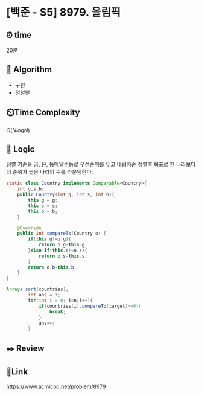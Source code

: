 # [백준 - S5] 8979. 올림픽

## ⏰ **time**

20분

## :pushpin: **Algorithm**

- 구현
- 정렬렬

## ⏲️**Time Complexity**

$O(NlogN)$

## :round_pushpin: **Logic**
정렬 기준을 금, 은, 동메달수능로 우선순위를 두고 내림차순 정렬후 목표로 한 나라보다 더 순위가 높은 나라의 수를 카운팅한다.

```java
static class Country implements Comparable<Country>{
	int g,s,b;
	public Country(int g, int s, int b){
		this.g = g;
		this.s = s;
		this.b = b;
	}

	@Override
	public int compareTo(Country o) {
		if(this.g!=o.g){
			return o.g-this.g;
		}else if(this.s!=o.s){
			return o.s-this.s;
		}
		return o.b-this.b;
	}
}

Arrays.sort(countries);
        int ans = 1;
        for(int i = 0; i<n;i++){
            if(countries[i].compareTo(target)>=0){
                break;
            }
            ans++;
        }
```

## :black_nib: **Review**


## 📡**Link**

https://www.acmicpc.net/problem/8979

